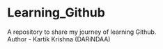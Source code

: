 # Learning_Github
A repository to share my journey of learning Github.
<br>
Author - Kartik Krishna (DARiNDAA)
